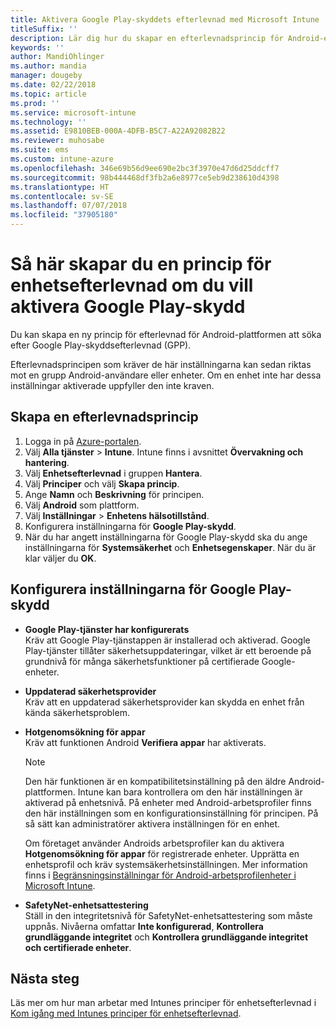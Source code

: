 ```yaml
---
title: Aktivera Google Play-skyddets efterlevnad med Microsoft Intune
titleSuffix: ''
description: Lär dig hur du skapar en efterlevnadsprincip för Android-enheter för att aktivera Google Play-skydd.
keywords: ''
author: MandiOhlinger
ms.author: mandia
manager: dougeby
ms.date: 02/22/2018
ms.topic: article
ms.prod: ''
ms.service: microsoft-intune
ms.technology: ''
ms.assetid: E9810BEB-000A-4DFB-B5C7-A22A92082B22
ms.reviewer: muhosabe
ms.suite: ems
ms.custom: intune-azure
ms.openlocfilehash: 346e69b56d9ee690e2bc3f3970e47d6d25ddcff7
ms.sourcegitcommit: 98b444468df3fb2a6e8977ce5eb9d238610d4398
ms.translationtype: HT
ms.contentlocale: sv-SE
ms.lasthandoff: 07/07/2018
ms.locfileid: "37905180"
---
```

# <a name="how-to-create-a-device-compliance-policy-to-enable-google-play-protect"></a>Så här skapar du en princip för enhetsefterlevnad om du vill aktivera Google Play-skydd

Du kan skapa en ny princip för efterlevnad för Android-plattformen att söka efter Google Play-skyddsefterlevnad (GPP).

Efterlevnadsprincipen som kräver de här inställningarna kan sedan riktas mot en grupp Android-användare eller enheter. Om en enhet inte har dessa inställningar aktiverade uppfyller den inte kraven.

## <a name="create-a-compliance-policy"></a>Skapa en efterlevnadsprincip

1. Logga in på [Azure-portalen](https://portal.azure.com).
2. Välj **Alla tjänster** > **Intune**. Intune finns i avsnittet **Övervakning och hantering**.
2. Välj **Enhetsefterlevnad** i gruppen **Hantera**. 
3. Välj **Principer** och välj **Skapa princip**.
4. Ange **Namn** och **Beskrivning** för principen.
5. Välj **Android** som plattform.
6. Välj **Inställningar** > **Enhetens hälsotillstånd**.
7. Konfigurera inställningarna för **Google Play-skydd**.
8. När du har angett inställningarna för Google Play-skydd ska du ange inställningarna för **Systemsäkerhet** och **Enhetsegenskaper**. När du är klar väljer du **OK**.

## <a name="configure-the-google-play-protect-settings"></a>Konfigurera inställningarna för Google Play-skydd

 - **Google Play-tjänster har konfigurerats**  
   Kräv att Google Play-tjänstappen är installerad och aktiverad. Google Play-tjänster tillåter säkerhetsuppdateringar, vilket är ett beroende på grundnivå för många säkerhetsfunktioner på certifierade Google-enheter.
 - **Uppdaterad säkerhetsprovider**  
   Kräv att en uppdaterad säkerhetsprovider kan skydda en enhet från kända säkerhetsproblem.
 - **Hotgenomsökning för appar**  
   Kräv att funktionen Android **Verifiera appar** har aktiverats.
    > [!Note]  
    > Den här funktionen är en kompatibilitetsinställning på den äldre Android-plattformen. Intune kan bara kontrollera om den här inställningen är aktiverad på enhetsnivå. På enheter med Android-arbetsprofiler finns den här inställningen som en konfigurationsinställning för principen. På så sätt kan administratörer aktivera inställningen för en enhet.

    Om företaget använder Androids arbetsprofiler kan du aktivera **Hotgenomsökning för appar** för registrerade enheter. Upprätta en enhetsprofil och kräv systemsäkerhetsinställningen. Mer information finns i [Begränsningsinställningar för Android-arbetsprofilenheter i Microsoft Intune](device-restrictions-android-for-work.md).

 - **SafetyNet-enhetsattestering**  
   Ställ in den integritetsnivå för SafetyNet-enhetsattestering som måste uppnås. Nivåerna omfattar **Inte konfigurerad**, **Kontrollera grundläggande integritet** och **Kontrollera grundläggande integritet och certifierade enheter**.




## <a name="next-steps"></a>Nästa steg

Läs mer om hur man arbetar med Intunes principer för enhetsefterlevnad i [Kom igång med Intunes principer för enhetsefterlevnad](device-compliance-get-started.md).